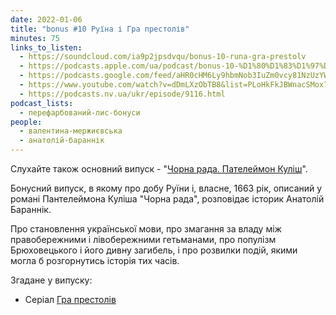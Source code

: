 ```yaml
---
date: 2022-01-06
title: "bonus #10 Руїна і Гра престолів"
minutes: 75
links_to_listen:
  - https://soundcloud.com/ia9p2jpsdvqu/bonus-10-runa-gra-prestolv
  - https://podcasts.apple.com/ua/podcast/bonus-10-%D1%80%D1%83%D1%97%D0%BD%D0%B0-%D1%96-%D0%B3%D1%80%D0%B0-%D0%BF%D1%80%D0%B5%D1%81%D1%82%D0%BE%D0%BB%D1%96%D0%B2/id1563575488?i=1000546481615
  - https://podcasts.google.com/feed/aHR0cHM6Ly9hbmNob3IuZm0vcy81NzUzYWEwMC9wb2RjYXN0L3Jzcw/episode/ZDFhNGJlMDktN2IyMS00NjUwLWJiM2EtMGZjYmMzNmNiZWYz?sa=X&ved=0CA0QkfYCahcKEwio15_hy7D6AhUAAAAAHQAAAAAQAQ
  - https://www.youtube.com/watch?v=dDmLXzObTB8&list=PLoHkFkJBWnacSMox7iWMMtWmSyZJ7lepM&index=16
  - https://podcasts.nv.ua/ukr/episode/9116.html
podcast_lists:
  - перефарбований-лис-бонуси
people:
  - валентина-мержиєвська
  - анатолій-бараннік
---
```


Слухайте також основний випуск - "[Чорна рада. Пателеймон Куліш][2]".

Бонусний випуск, в якому про добу Руїни і, власне, 1663 рік, описаний у романі
Пантелеймона Куліша "Чорна рада", розповідає історик Анатолій Бараннік. 

Про становлення української мови, про змагання за владу між правобережними і
лівобережними гетьманами, про популізм Брюховецького і його дивну загибель, і
про розвилки подій, якими могла б розгорнутись історія тих часів.  

Згадане у випуску:
- Серіал [Гра престолів][1]

[1]: https://www.hbo.com/game-of-thrones
[2]: /перефарбований-лис/14/
